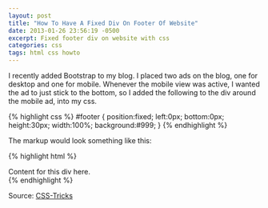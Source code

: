 ```yaml
---
layout: post
title: "How To Have A Fixed Div On Footer Of Website"
date: 2013-01-26 23:56:19 -0500
excerpt: Fixed footer div on website with css
categories: css
tags: html css howto
---
```

I recently added Bootstrap to my blog. I placed two ads on the blog, one for desktop and one for mobile. Whenever the mobile view was active, I wanted the ad to just stick to the bottom, so I added the following to the div around the mobile ad, into my css.  

{% highlight css %}
#footer {
  position:fixed;
  left:0px;
  bottom:0px;
  height:30px;
  width:100%;
  background:#999;
}
{% endhighlight %}

The markup would look something like this:  

{% highlight html %}
<div id="footer">
  Content for this div here.
</div>
{% endhighlight %}

Source: [CSS-Tricks](https://css-tricks.com/snippets/css/fixed-footer/)

